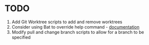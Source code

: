 # TODO

1. Add Git Worktree scripts to add and remove worktrees
2. Consider using Bat to override help command - [documentation](https://github.com/sharkdp/bat/blob/master/README.md?plain=1#L241)
3. Modify pull and change branch scripts to allow for a branch to be specified
